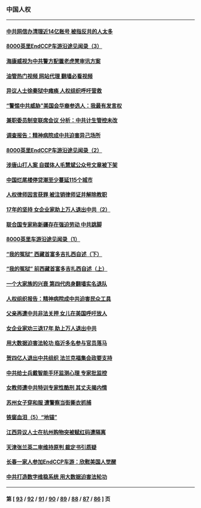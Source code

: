 ### 中国人权
---
#### [中共网信办清理近14亿账号 被指反共的人太多](../../pages/ncid278/n13806772.md?08212045) 
#### [8000英里EndCCP车游沿途见闻录（3）](../../pages/ncid278/n13805468.md?08212045) 
#### [海康威视为中共警方配置老虎凳审讯方案](../../pages/ncid278/n13798469.md?08212045) 
#### [油管热门视频 网站代理 翻墙必看视频](http://209.222.30.114:81/youtube.html?08212045)
#### [异议人士徐秦狱中瘫痪 人权组织呼吁营救](../../pages/ncid278/n13806665.md?08212045) 
#### [“警惕中共威胁”美国会华裔参选人：我最有发言权](../../pages/ncid278/n13806422.md?08212045) 
#### [兼职委员制变联席会议 分析：中共计生管控未改](../../pages/ncid278/n13806395.md?08212045) 
#### [调查报告：精神病院成中共迫害异己场所](../../pages/ncid278/n13806163.md?08212045) 
#### [8000英里EndCCP车游沿途见闻录（2）](../../pages/ncid278/n13805436.md?08212045) 
#### [涉唐山打人案 自媒体人毛慧斌公众号文章被下架](../../pages/ncid278/n13806105.md?08212045) 
#### [中国烂尾楼停贷潮至少蔓延115个城市](../../pages/ncid278/n13805842.md?08212045) 
#### [人权律师因言获罪 被注销律师证并解除教职](../../pages/ncid278/n13805685.md?08212045) 
#### [17年的坚持 女企业家助上万人退出中共（2）](../../pages/ncid278/n13804755.md?08212045) 
#### [联合国专家称新疆存在强迫劳动 中共跳脚](../../pages/ncid278/n13805421.md?08212045) 
#### [8000英里车游沿途见闻录（1）](../../pages/ncid278/n13804859.md?08212045) 
#### [“我的冤狱” 西藏首富多吉扎西自述（下）](../../pages/ncid278/n13805367.md?08212045) 
#### [“我的冤狱” 前西藏首富多吉扎西自述（上）](../../pages/ncid278/n13805057.md?08212045) 
#### [一个大家族的兴衰 第四代肉身翻墙实名退队](../../pages/ncid278/n13804661.md?08212045) 
#### [人权组织报告：精神病院成中共迫害民众工具](../../pages/ncid278/n13804311.md?08212045) 
#### [父亲再遭中共非法关押 女儿在美国呼吁放人](../../pages/ncid278/n13804643.md?08212045) 
#### [女企业家劝三退17年 助上万人退出中共](../../pages/ncid278/n13803984.md?08212045) 
#### [用大数据迫害法轮功 临沂多名参与官员落马](../../pages/ncid278/n13803374.md?08212045) 
#### [贺四亿人退出中共组织 法兰克福集会政要支持](../../pages/ncid278/n13803117.md?08212045) 
#### [中共给士兵戴智能手环监测心理 专家批监控](../../pages/ncid278/n13803076.md?08212045) 
#### [女教师遭中共特训专家性酷刑 其丈夫揭内情](../../pages/ncid278/n13802924.md?08212045) 
#### [苏州女子穿和服 遭警察当街撕衣抓捕](../../pages/ncid278/n13802941.md?08212045) 
#### [铁窗血泪（5）“地锚”](../../pages/ncid278/n13801004.md?08212045) 
#### [江西异议人士在杭州购物突被赋红码遭隔离](../../pages/ncid278/n13802167.md?08212045) 
#### [天津张兰英二审维持原判 裁定书引质疑](../../pages/ncid278/n13802123.md?08212045) 
#### [长春一家人参加EndCCP车游：欣慰美国人觉醒](../../pages/ncid278/n13801543.md?08212045) 
#### [中共打造数字维稳系统 用大数据迫害法轮功](../../pages/ncid278/n13799087.md?08212045) 

---
#### 第 [ [93](./93.md?08212045) / [92](./92.md?08212045) / [91](./91.md?08212045) / [90](./90.md?08212045) / [89](./89.md?08212045) / [88](./88.md?08212045) / [87](./87.md?08212045) / [86](./86.md?08212045) ] 页
